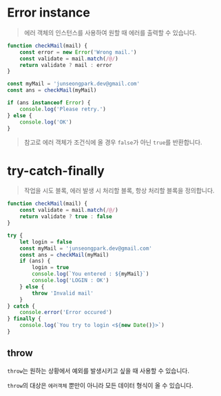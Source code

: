 # Error instance
> 에러 객체의 인스턴스를 사용하여 원할 때 에러를 출력할 수 있습니다.
```javascript
function checkMail(mail) {
	const error = new Error('Wrong mail.')
	const validate = mail.match(/@/)
	return validate ? mail : error
}

const myMail = 'junseongpark.dev@gmail.com'
const ans = checkMail(myMail)

if (ans instanceof Error) {
	console.log('Please retry.')
} else {
	console.log('OK')
}
```
> 참고로 에러 객체가 조건식에 올 경우 `false`가 아닌 `true`를 반환합니다.
# try-catch-finally
> 작업을 시도 블록, 에러 발생 시 처리할 블록, 항상 처리할 블록을 정의합니다.
```javascript
function checkMail(mail) {
	const validate = mail.match(/@/)
	return validate ? true : false
}

try {
	let login = false
	const myMail = 'junseongpark.dev@gmail.com'
	const ans = checkMail(myMail)
	if (ans) {
		login = true
		console.log(`You entered : ${myMail}`)
		console.log('LOGIN : OK')
	} else {
		throw 'Invalid mail'
	}
} catch {
	console.error('Error occured')
} finally {
	console.log(`You try to login <${new Date()}>`)
}
```
## throw
`throw`는 원하는 상황에서 예외를 발생시키고 싶을 때 사용할 수 있습니다.

`throw`의 대상은 `에러객체` 뿐만이 아니라 모든 데이터 형식이 올 수 있습니다.